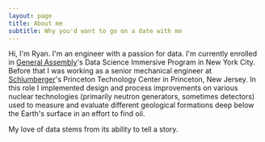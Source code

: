 ```yaml
---
layout: page
title: About me
subtitle: Why you'd want to go on a date with me
---
```


Hi, I'm Ryan.  I'm an engineer with a passion for data.  I'm currently enrolled in [General Assembly](https://generalassemb.ly/)'s Data Science Immersive Program in New York City.  Before that I was working as a senior mechanical engineer at [Schlumberger](http://www.slb.com/)'s Princeton Technology Center in Princeton, New Jersey.  In this role I implemented design and process improvements on various nuclear technologies (primarily neutron generators, sometimes detectors) used to measure and evaluate different geological formations deep below the Earth's surface in an effort to find oil.  

My love of data stems from its ability to tell a story.